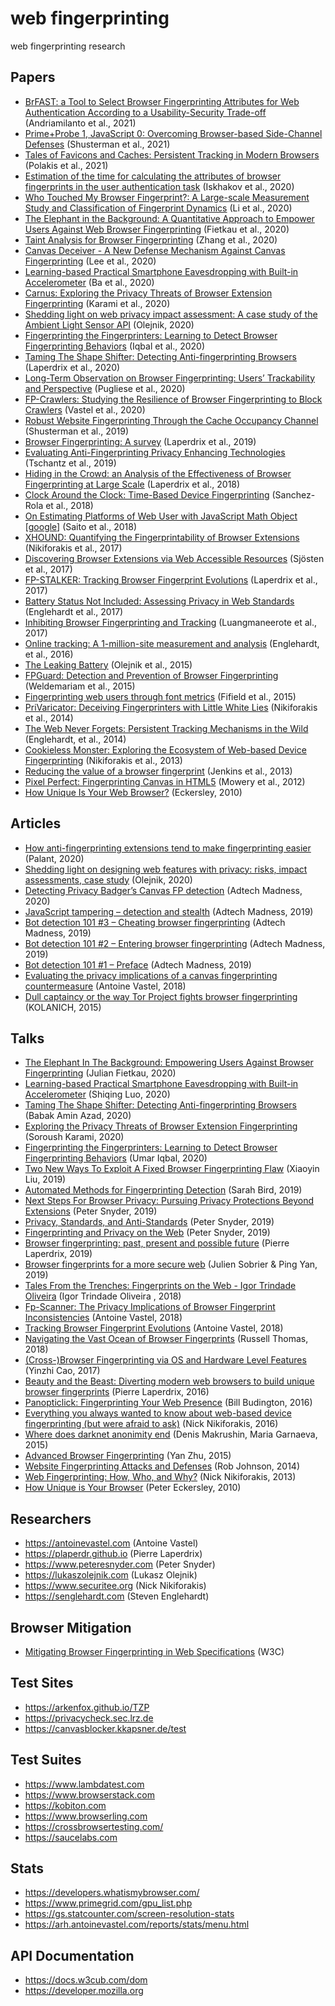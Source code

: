 # web fingerprinting
web fingerprinting research

## Papers
- [BrFAST: a Tool to Select Browser Fingerprinting Attributes for Web Authentication According to a Usability-Security Trade-off](https://arxiv.org/pdf/2104.09175.pdf) (Andriamilanto et al., 2021)
- [Prime+Probe 1, JavaScript 0: Overcoming Browser-based Side-Channel Defenses](https://arxiv.org/pdf/2103.04952.pdf) (Shusterman et al., 2021)
- [Tales of Favicons and Caches: Persistent Tracking in Modern Browsers](https://www.cs.uic.edu/~polakis/papers/solomos-ndss21.pdf) (Polakis et al., 2021)
- [Estimation of the time for calculating the attributes of browser fingerprints in the user authentication task](https://www.e3s-conferences.org/articles/e3sconf/pdf/2020/84/e3sconf_TPACEE2020_01030.pdf) (Iskhakov et al., 2020)
- [Who Touched My Browser Fingerprint?: A Large-scale Measurement Study and Classification of Fingerprint Dynamics](https://yinzhicao.org/fpmeasurement/imc20.pdf) (Li et al., 2020)
- [The Elephant in the Background: A Quantitative Approach to Empower Users Against Web Browser Fingerprinting](https://easychair.org/publications/preprint_open/H7Dc) (Fietkau et al., 2020)
- [Taint Analysis for Browser Fingerprinting](https://www.ekzhang.com/assets/pdf/Browser_Fingerprinting.pdf) (Zhang et al., 2020)
- [Canvas Deceiver - A New Defense Mechanism Against Canvas Fingerprinting](http://www.iiisci.org/journal/CV$/sci/pdfs/SA899XU20.pdf) (Lee et al., 2020)
- [Learning-based Practical Smartphone Eavesdropping with Built-in Accelerometer](https://www.ndss-symposium.org/wp-content/uploads/2020/02/24076-paper.pdf) (Ba et al., 2020)
- [Carnus: Exploring the Privacy Threats of Browser Extension Fingerprinting](https://www.ndss-symposium.org/wp-content/uploads/2020/02/24383.pdf) (Karami et al., 2020)
- [Shedding light on web privacy impact assessment: A case study of the Ambient Light Sensor API](https://lukaszolejnik.com/SheddingLightWebPrivacyImpactAssessmentIWPE20.pdf) (Olejnik, 2020)
- [Fingerprinting the Fingerprinters: Learning to Detect Browser Fingerprinting Behaviors](https://umariqbal.com/papers/fpinspector-sp2021.pdf) (Iqbal et al., 2020)
- [Taming The Shape Shifter: Detecting Anti-fingerprinting Browsers](https://hal.archives-ouvertes.fr/hal-02612461/document) (Laperdrix et al., 2020)
- [Long-Term Observation on Browser Fingerprinting: Users’ Trackability and Perspective](https://petsymposium.org/2020/files/papers/issue2/popets-2020-0041.pdf) (Pugliese et al., 2020)
- [FP-Crawlers: Studying the Resilience of Browser Fingerprinting to Block Crawlers](https://hal.inria.fr/hal-02441653/document) (Vastel et al., 2020)
- [Robust Website Fingerprinting Through the Cache Occupancy Channel](https://arxiv.org/pdf/1811.07153.pdf) (Shusterman et al., 2019)
- [Browser Fingerprinting: A survey](https://arxiv.org/pdf/1905.01051.pdf) (Laperdrix et al., 2019)
- [Evaluating Anti-Fingerprinting Privacy Enhancing Technologies](https://www1.icsi.berkeley.edu/~mct/pubs/www18.pdf) (Tschantz et al., 2019)
- [Hiding in the Crowd: an Analysis of the Effectiveness of Browser Fingerprinting at Large Scale](https://hal.inria.fr/hal-01718234v2/document) (Laperdrix et al., 2018)
- [Clock Around the Clock: Time-Based Device Fingerprinting](http://www.eurecom.fr/fr/publication/5664/download/sec-publi-5664.pdf) (Sanchez-Rola et al., 2018)
- [On Estimating Platforms of Web User with JavaScript Math Object](https://meiji.elsevierpure.com/en/publications/on-estimating-platforms-of-web-user-with-javascript-math-object) [[google](https://www.google.com/books/edition/_/4-xqDwAAQBAJ?hl=en&gbpv=1&pg=407)] (Saito et al., 2018)
- [XHOUND: Quantifying the Fingerprintability of Browser Extensions](https://securitee.org/files/xhound-oakland17.pdf) (Nikiforakis et al., 2017)
- [Discovering Browser Extensions via Web Accessible Resources](https://www.cse.chalmers.se/~andrei/codaspy17.pdf) (Sjösten et al., 2017)
- [FP-STALKER: Tracking Browser Fingerprint Evolutions](https://hal.inria.fr/hal-01652021/document) (Laperdrix et al., 2017)
- [Battery Status Not Included: Assessing Privacy in Web Standards](https://www.cs.princeton.edu/~arvindn/publications/battery-status-case-study.pdf) (Englehardt et al., 2017)
- [Inhibiting Browser Fingerprinting and Tracking](https://eprints.soton.ac.uk/408726/1/possible_to_tackle_fingerprinting_complete2.pdf) (Luangmaneerote et al., 2017)
- [Online tracking: A 1-million-site measurement and analysis](https://www.cs.princeton.edu/~arvindn/publications/OpenWPM_1_million_site_tracking_measurement.pdf) (Englehardt, et al., 2016)
- [The Leaking Battery](https://eprint.iacr.org/2015/616.pdf) (Olejnik et al., 2015)
- [FPGuard: Detection and Prevention of Browser Fingerprinting](https://www.researchgate.net/publication/300781053_FPGuard_Detection_and_Prevention_of_Browser_Fingerprinting) (Weldemariam et al., 2015)
- [Fingerprinting web users through font metrics](https://fc15.ifca.ai/preproceedings/paper_83.pdf) (Fifield et al., 2015)
- [PriVaricator: Deceiving Fingerprinters with Little White Lies](https://www.microsoft.com/en-us/research/wp-content/uploads/2016/02/tr1-1.pdf) (Nikiforakis et al., 2014)
- [The Web Never Forgets: Persistent Tracking Mechanisms in the Wild](https://securehomes.esat.kuleuven.be/~gacar/persistent/the_web_never_forgets.pdf) (Englehardt, et al., 2014)
- [Cookieless Monster: Exploring the Ecosystem of Web-based Device Fingerprinting](http://consideredharmful.info/papers/Paper%20-%20Hot%20Topics%20in%20Computer%20Security%20-%20Cookieless%20Monster.pdf) (Nikiforakis et al., 2013)
- [Reducing the value of a browser fingerprint](https://www.researchgate.net/publication/302695509_Reducing_the_value_of_a_browser_fingerprint) (Jenkins et al., 2013)
- [Pixel Perfect: Fingerprinting Canvas in HTML5](https://hovav.net/ucsd/dist/canvas.pdf) (Mowery et al., 2012)
- [How Unique Is Your Web Browser?](https://panopticlick.eff.org/static/browser-uniqueness.pdf) (Eckersley, 2010)

## Articles
- [How anti-fingerprinting extensions tend to make fingerprinting easier](https://palant.info/2020/12/10/how-anti-fingerprinting-extensions-tend-to-make-fingerprinting-easier/) (Palant, 2020)
- [Shedding light on designing web features with privacy: risks, impact assessments, case study](https://blog.lukaszolejnik.com/shedding-light-on-designing-web-features-with-privacy-risks-impact-assessments-case-study/) (Olejnik, 2020)
- [Detecting Privacy Badger’s Canvas FP detection](https://adtechmadness.wordpress.com/2020/03/27/detecting-privacy-badgers-canvas-fp-detection/) (Adtech Madness, 2020)
- [JavaScript tampering – detection and stealth](https://adtechmadness.wordpress.com/2019/03/23/javascript-tampering-detection-and-stealth/) (Adtech Madness, 2019)
- [Bot detection 101 #3 – Cheating browser fingerprinting](https://adtechmadness.wordpress.com/2019/03/11/bot-detection-101-3-cheating-browser-fingerprinting/) (Adtech Madness, 2019)
- [Bot detection 101 #2 – Entering browser fingerprinting](https://adtechmadness.wordpress.com/2019/03/05/bot-detection-101-2-entering-browser-fingerprinting/) (Adtech Madness, 2019)
- [Bot detection 101 #1 – Preface](https://adtechmadness.wordpress.com/2019/03/04/bot-detection-101-1-preface/) (Adtech Madness, 2019)
- [Evaluating the privacy implications of a canvas fingerprinting countermeasure](https://antoinevastel.com/tracking/2018/07/01/eval-canvasdef.html) (Antoine Vastel, 2018)
- [Dull captaincy or the way Tor Project fights browser fingerprinting](https://github.com/KOLANICH-research/Article-2015-Dull-captaincy-or-the-way-Tor-Project-fights-browser-fingerprinting) (KOLANICH, 2015)

## Talks
- [The Elephant In The Background: Empowering Users Against Browser Fingerprinting](https://www.youtube.com/watch?v=T6UtEjUWXzM) (Julian Fietkau, 2020)
- [Learning-based Practical Smartphone Eavesdropping with Built-in Accelerometer](https://www.youtube.com/watch?v=o4qJg32miVA) (Shiqing Luo, 2020)
- [Taming The Shape Shifter: Detecting Anti-fingerprinting Browsers](https://www.youtube.com/watch?v=7KYg8qV5Z1Y) (Babak Amin Azad, 2020)
- [Exploring the Privacy Threats of Browser Extension Fingerprinting](https://www.youtube.com/watch?v=mfmAWRzpbCU) (Soroush Karami, 2020)
- [Fingerprinting the Fingerprinters: Learning to Detect Browser Fingerprinting Behaviors](https://www.youtube.com/watch?v=bsgTYQyaPG4) (Umar Iqbal, 2020)
- [Two New Ways To Exploit A Fixed Browser Fingerprinting Flaw](https://www.youtube.com/watch?v=FBjlrVD5rOs) (Xiaoyin Liu, 2019)
- [Automated Methods for Fingerprinting Detection](https://www.youtube.com/watch?v=qFWPTeDSJn4) (Sarah Bird, 2019)
- [Next Steps For Browser Privacy: Pursuing Privacy Protections Beyond Extensions](https://www.youtube.com/watch?v=odtcH6UmkbU) (Peter Snyder, 2019)
- [Privacy, Standards, and Anti-Standards](https://www.youtube.com/watch?v=xxk9UKulC1c) (Peter Snyder, 2019)
- [Fingerprinting and Privacy on the Web](https://www.youtube.com/watch?v=OVh0oHbmla0) (Peter Snyder, 2019)
- [Browser fingerprinting: past, present and possible future](https://www.youtube.com/watch?v=PLVJ5yQb0vc) (Pierre Laperdrix, 2019)
- [Browser fingerprints for a more secure web](https://www.youtube.com/watch?v=P_nYYsaVi1w) (Julien Sobrier & Ping Yan, 2019)
- [Tales From the Trenches: Fingerprints on the Web - Igor Trindade Oliveira](https://www.youtube.com/watch?v=hZg0Ks_IHjQ) (Igor Trindade Oliveira , 2018)
- [Fp-Scanner: The Privacy Implications of Browser Fingerprint Inconsistencies](https://www.youtube.com/watch?v=n-kN0Ys4yNM) (Antoine Vastel, 2018)
- [Tracking Browser Fingerprint Evolutions](https://www.youtube.com/watch?v=xNwfdsu4ZKE) (Antoine Vastel, 2018)
- [Navigating the Vast Ocean of Browser Fingerprints](https://www.youtube.com/watch?v=VUsTdf8r_m4) (Russell Thomas, 2018)
- [(Cross-)Browser Fingerprinting via OS and Hardware Level Features](https://www.youtube.com/watch?v=piftpgsZE9g) (Yinzhi Cao, 2017)
- [Beauty and the Beast: Diverting modern web browsers to build unique browser fingerprints](https://www.youtube.com/watch?v=p0doExrQwY0) (Pierre Laperdrix, 2016)
- [Panopticlick: Fingerprinting Your Web Presence](https://www.youtube.com/watch?v=3xQLy6lH5OE) (Bill Budington, 2016)
- [Everything you always wanted to know about web-based device fingerprinting (but were afraid to ask)](https://www.youtube.com/watch?v=5Y1Y96jC5AA) (Nick Nikiforakis, 2016)
- [Where does darknet anonimity end](https://www.youtube.com/watch?v=zKgKk5bsbdY) (Denis Makrushin, Maria Garnaeva, 2015)
- [Advanced Browser Fingerprinting](https://www.youtube.com/watch?v=kk2GkZv6Wjs) (Yan Zhu, 2015)
- [Website Fingerprinting Attacks and Defenses](https://www.youtube.com/watch?v=RJyQFaQsyz0) (Rob Johnson, 2014)
- [Web Fingerprinting: How, Who, and Why?](https://www.youtube.com/watch?v=aSfh0efL7rs) (Nick Nikiforakis, 2013)
- [How Unique is Your Browser](https://www.youtube.com/watch?v=1uYx-F-nvFM) (Peter Eckersley, 2010)

## Researchers
- https://antoinevastel.com (Antoine Vastel)
- https://plaperdr.github.io (Pierre Laperdrix)
- https://www.peteresnyder.com (Peter Snyder)
- https://lukaszolejnik.com (Lukasz Olejnik)
- https://www.securitee.org (Nick Nikiforakis)
- https://senglehardt.com (Steven Englehardt)

## Browser Mitigation
- [Mitigating Browser Fingerprinting in Web Specifications](https://www.w3.org/TR/fingerprinting-guidance) (W3C)

## Test Sites
- https://arkenfox.github.io/TZP
- https://privacycheck.sec.lrz.de
- https://canvasblocker.kkapsner.de/test

## Test Suites
- https://www.lambdatest.com
- https://www.browserstack.com
- https://kobiton.com
- https://www.browserling.com
- https://crossbrowsertesting.com/
- https://saucelabs.com

## Stats
- https://developers.whatismybrowser.com/
- https://www.primegrid.com/gpu_list.php
- https://gs.statcounter.com/screen-resolution-stats
- https://arh.antoinevastel.com/reports/stats/menu.html

## API Documentation
- https://docs.w3cub.com/dom
- https://developer.mozilla.org

